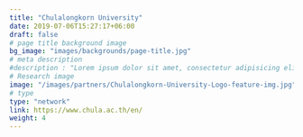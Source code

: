 ```yaml
---
title: "Chulalongkorn University"
date: 2019-07-06T15:27:17+06:00
draft: false
# page title background image
bg_image: "images/backgrounds/page-title.jpg"
# meta description
#description : "Lorem ipsum dolor sit amet, consectetur adipisicing elit, sed do eiusmod tempor incididunt ut labore. dolore magna aliqua. Ut enim ad minim veniam, quis nostrud."
# Research image
image: "/images/partners/Chulalongkorn-University-Logo-feature-img.jpg"
# type
type: "network"
link: https://www.chula.ac.th/en/
weight: 4
---
```

